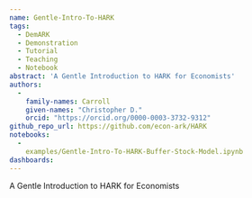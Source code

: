 ```yaml
---
name: Gentle-Intro-To-HARK
tags:
  - DemARK
  - Demonstration
  - Tutorial
  - Teaching
  - Notebook
abstract: 'A Gentle Introduction to HARK for Economists'
authors:
  -
    family-names: Carroll
    given-names: "Christopher D."
    orcid: "https://orcid.org/0000-0003-3732-9312"
github_repo_url: https://github.com/econ-ark/HARK
notebooks:
  - 
    examples/Gentle-Intro-To-HARK-Buffer-Stock-Model.ipynb
dashboards:
---
```


A Gentle Introduction to HARK for Economists
